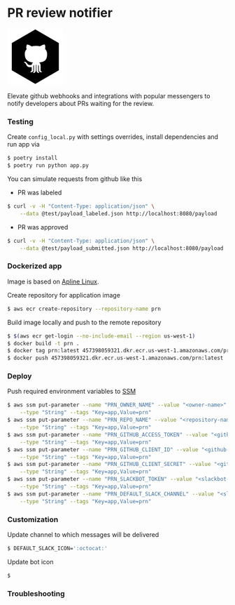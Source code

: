# PR review notifier

![octobot](icon.png)

Elevate github webhooks and integrations with popular messengers to notify 
developers about PRs waiting for the review.

### Testing

Create `config_local.py` with settings overrides, install dependencies and run 
app via

```bash
$ poetry install
$ poetry run python app.py
```

You can simulate requests from github like this

* PR was labeled

```bash
$ curl -v -H "Content-Type: application/json" \
    --data @test/payload_labeled.json http://localhost:8080/payload
```

* PR was approved

```bash
$ curl -v -H "Content-Type: application/json" \
    --data @test/payload_submitted.json http://localhost:8080/payload
```

### Dockerized app

Image is based on [Apline Linux](https://alpinelinux.org/).

Create repository for application image

```bash
$ aws ecr create-repository --repository-name prn
```

Build image locally and push to the remote repository

```bash
$ $(aws ecr get-login --no-include-email --region us-west-1)
$ docker build -t prn .
$ docker tag prn:latest 457398059321.dkr.ecr.us-west-1.amazonaws.com/prn:latest
$ docker push 457398059321.dkr.ecr.us-west-1.amazonaws.com/prn:latest
```

### Deploy

Push required environment variables to [SSM](https://docs.aws.amazon.com/systems-manager/latest/userguide/what-is-systems-manager.html)

```bash
$ aws ssm put-parameter --name "PRN_OWNER_NAME" --value "<owner-name>" \
    --type "String" --tags "Key=app,Value=prn"
$ aws ssm put-parameter --name "PRN_REPO_NAME" --value "<repository-name>" \
    --type "String" --tags "Key=app,Value=prn"
$ aws ssm put-parameter --name "PRN_GITHUB_ACCESS_TOKEN" --value "<github-access-token>" \
    --type "String" --tags "Key=app,Value=prn"
$ aws ssm put-parameter --name "PRN_GITHUB_CLIENT_ID" --value "<github-client-id>" \
    --type "String" --tags "Key=app,Value=prn"
$ aws ssm put-parameter --name "PRN_GITHUB_CLIENT_SECRET" --value "<github-client-secret>" \
    --type "String" --tags "Key=app,Value=prn"
$ aws ssm put-parameter --name "PRN_SLACKBOT_TOKEN" --value "<slackbot-token>" \
    --type "String" --tags "Key=app,Value=prn"
$ aws ssm put-parameter --name "PRN_DEFAULT_SLACK_CHANNEL" --value "<slack-channel>" \
    --type "String" --tags "Key=app,Value=prn"
```

### Customization

Update channel to which messages will be delivered

```bash
$ DEFAULT_SLACK_ICON=':octocat:'
```

Update bot icon

```bash
$ 
```

### Troubleshooting


